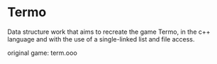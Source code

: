 # Termo

Data structure work that aims to recreate the game Termo, in the c++ language and with the use of a single-linked list and file access.

original game: term.ooo
